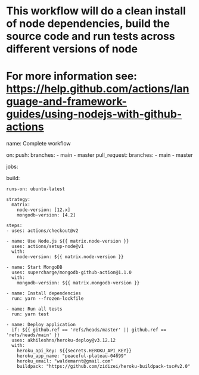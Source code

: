 # This workflow will do a clean install of node dependencies, build the source code and run tests across different versions of node
# For more information see: https://help.github.com/actions/language-and-framework-guides/using-nodejs-with-github-actions

name: Complete workflow

on:
  push:
    branches:
      - main
      - master
  pull_request:
    branches:
      - main
      - master

jobs:

  build:

    runs-on: ubuntu-latest

    strategy:
      matrix:
        node-version: [12.x]
        mongodb-version: [4.2]

    steps:
    - uses: actions/checkout@v2

    - name: Use Node.js ${{ matrix.node-version }}
      uses: actions/setup-node@v1
      with:
        node-version: ${{ matrix.node-version }}

    - name: Start MongoDB
      uses: supercharge/mongodb-github-action@1.1.0
      with:
        mongodb-version: ${{ matrix.mongodb-version }}

    - name: Install dependencies
      run: yarn --frozen-lockfile

    - name: Run all tests
      run: yarn test

    - name: Deploy application
      if: ${{ github.ref == 'refs/heads/master' || github.ref == 'refs/heads/main' }}
      uses: akhileshns/heroku-deploy@v3.12.12
      with:
        heroku_api_key: ${{secrets.HEROKU_API_KEY}}
        heroku_app_name: "peaceful-plateau-04699"
        heroku_email: "waldemarnt@gmail.com"
        buildpack: "https://github.com/zidizei/heroku-buildpack-tsc#v2.0"